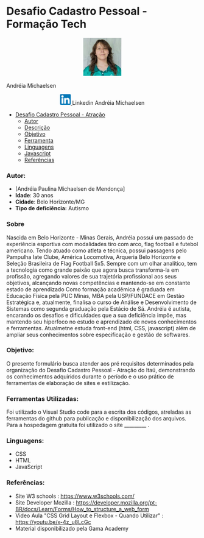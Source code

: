 # Desafio Cadastro Pessoal - Formação Tech

<p style="text-align: center">
 <img alt="Andréia Michaelsen" src="/Imagens/andreia_michaelsen.jpg" height="100px" />
</p>
Andréia Michaelsen
<p style="text-align: center">
 <a href="https://linkedin.com/in/andreiamichaelsen">
  <img alt="Linkedin" src="/Imagens/logo_linkedin.png" height="28px" />
 </a>
 Linkedin Andréia Michaelsen
</p>

- [Desafio Cadastro Pessoal - Atração](#desafio-cadastro-pessoal---atração)
    - [Autor](#autor)
    - [Descrição](#descrição)
    - [Objetivo](#objetivo)
    - [Ferramenta](#ferramenta)
    - [Linguagens](#linguagens)
    - [Javascript](#javascript)
    - [Referências](#referências)

### Autor:

- [Andréia Paulina Michaelsen de Mendonça]
- **Idade**: 30 anos
- **Cidade**: Belo Horizonte/MG
- **Tipo de deficiência:** Autismo

### Sobre 

Nascida em Belo Horizonte - Minas Gerais, Andréia possui um passado de experiência esportiva com modalidades tiro com arco, flag football e futebol americano. Tendo atuado como atleta e técnica, possui passagens pelo Pampulha Iate Clube, América Locomotiva, Arqueria Belo Horizonte e Seleção Brasileira de Flag Football 5x5.
Sempre com um olhar analítico, tem a tecnologia como grande paixão que agora busca transforma-la em profissão, agregando valores de sua trajetória profissional aos seus objetivos, alcançando novas competências e mantendo-se em constante estado de aprendizado
Como formação acadêmica é graduada em Educação Física pela PUC Minas, MBA pela USP/FUNDACE em Gestão Estratégica e, atualmente, finalisa o curso de Análise e Desenvolvimento de Sistemas como segunda graduação pela Estácio de Sá. 
Andréia é autista, encarando os desafios e dificuldades que a sua deficiência impõe, mas mantendo seu hiperfoco no estudo e aprendizado de novos conhecimentos e ferramentas. Atualmetne estuda front-end (html, CSS, javascript) além de ampliar seus conhecimentos sobre especificação e gestão de softwares.

### Objetivo:

O presente formulário busca atender aos pré requisitos determinados pela organização do Desafio Cadastro Pessoal - Atração do Itaú, demonstrando os conhecimentos adquiridos durante o período e o uso prático de ferramentas de elaboração de sites e estilização.


### Ferramentas Utilizadas:

Foi utilizado o Visual Studio code para a escrita dos códigos, atreladas as ferramentas do github para publicação e disponibilização dos arquivos. Para a hospedagem gratuita foi utilizado o site _________ .

### Linguagens: 

- CSS
- HTML
- JavaScript

### Referências:

- Site W3 schools : https://www.w3schools.com/
- Site Developer Mozilla : https://developer.mozilla.org/pt-BR/docs/Learn/Forms/How_to_structure_a_web_form
- Video Aula "CSS Grid Layout e Flexbox - Quando Utilizar" : https://youtu.be/x-4z_u8LcGc
- Material disponibilizado pela Gama Academy







